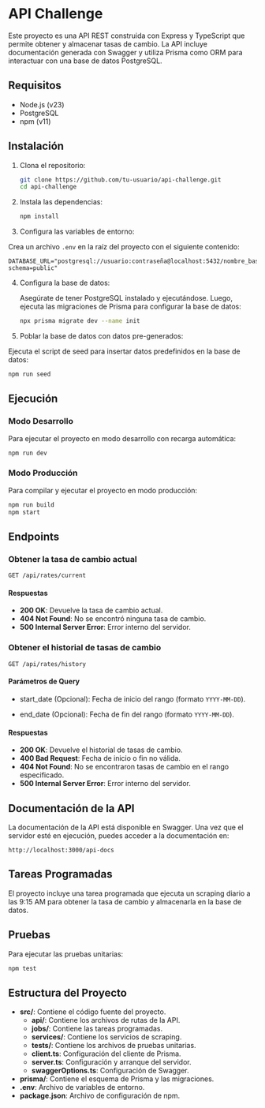# API Challenge

Este proyecto es una API REST construida con Express y TypeScript que permite obtener y almacenar tasas de cambio. La API incluye documentación generada con Swagger y utiliza Prisma como ORM para interactuar con una base de datos PostgreSQL.

## Requisitos

- Node.js (v23)
- PostgreSQL
- npm (v11)

## Instalación

1. Clona el repositorio:

   ```bash
   git clone https://github.com/tu-usuario/api-challenge.git
   cd api-challenge
   ```

2. Instala las dependencias:

   ```bash
   npm install
   ```

3. Configura las variables de entorno:

  Crea un archivo `.env` en la raíz del proyecto con el siguiente contenido:

   ```properties
   DATABASE_URL="postgresql://usuario:contraseña@localhost:5432/nombre_base_datos?schema=public"
   ```

4. Configura la base de datos:

   Asegúrate de tener PostgreSQL instalado y ejecutándose. Luego, ejecuta las migraciones de Prisma para configurar la base de datos:

   ```bash
   npx prisma migrate dev --name init
    ```
  5. Poblar la base de datos con datos pre-generados:

  Ejecuta el script de seed para insertar datos predefinidos en la base de datos:

  ```bash
  npm run seed
  ```

## Ejecución

### Modo Desarrollo

Para ejecutar el proyecto en modo desarrollo con recarga automática:

```bash
npm run dev
```

### Modo Producción

Para compilar y ejecutar el proyecto en modo producción:

```bash
npm run build
npm start
```

## Endpoints

### Obtener la tasa de cambio actual

```http
GET /api/rates/current
```

#### Respuestas

- **200 OK**: Devuelve la tasa de cambio actual.
- **404 Not Found**: No se encontró ninguna tasa de cambio.
- **500 Internal Server Error**: Error interno del servidor.

### Obtener el historial de tasas de cambio

```http
GET /api/rates/history
```

#### Parámetros de Query

- start_date (Opcional): Fecha de inicio del rango (formato `YYYY-MM-DD`).

- end_date (Opcional): Fecha de fin del rango (formato `YYYY-MM-DD`).

#### Respuestas

- **200 OK**: Devuelve el historial de tasas de cambio.
- **400 Bad Request**: Fecha de inicio o fin no válida.
- **404 Not Found**: No se encontraron tasas de cambio en el rango especificado.
- **500 Internal Server Error**: Error interno del servidor.

## Documentación de la API

La documentación de la API está disponible en Swagger. Una vez que el servidor esté en ejecución, puedes acceder a la documentación en:

```
http://localhost:3000/api-docs
```

## Tareas Programadas

El proyecto incluye una tarea programada que ejecuta un scraping diario a las 9:15 AM para obtener la tasa de cambio y almacenarla en la base de datos.

## Pruebas

Para ejecutar las pruebas unitarias:

```bash
npm test
```

## Estructura del Proyecto

- **src/**: Contiene el código fuente del proyecto.
  - **api/**: Contiene los archivos de rutas de la API.
  - **jobs/**: Contiene las tareas programadas.
  - **services/**: Contiene los servicios de scraping.
  - **tests/**: Contiene los archivos de pruebas unitarias.
  - **client.ts**: Configuración del cliente de Prisma.
  - **server.ts**: Configuración y arranque del servidor.
  - **swaggerOptions.ts**: Configuración de Swagger.
- **prisma/**: Contiene el esquema de Prisma y las migraciones.
- **.env**: Archivo de variables de entorno.
- **package.json**: Archivo de configuración de npm.
